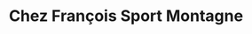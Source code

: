 ---
title: "Chez François Sport Montagne"
url: /dijon/chez-francois-sport-montagne/
shop: Outdoor
---